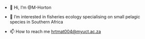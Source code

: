 - 👋 Hi, I’m @M-Horton
- 👀 I’m interested in fisheries ecology specialising on small pelagic species in Southern Africa

- 📫 How to reach me hrtmat004@myuct.ac.za

<!---
M-Horton/M-Horton is a ✨ special ✨ repository because its `README.md` (this file) appears on your GitHub profile.
You can click the Preview link to take a look at your changes.
--->
